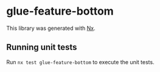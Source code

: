 # glue-feature-bottom

This library was generated with [Nx](https://nx.dev).

## Running unit tests

Run `nx test glue-feature-bottom` to execute the unit tests.
